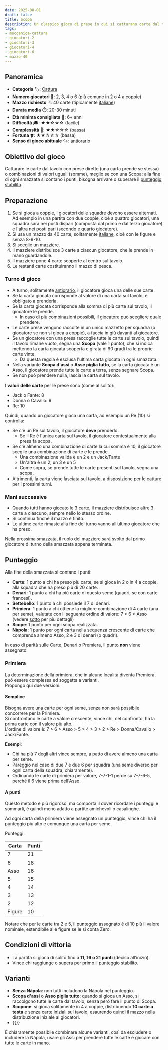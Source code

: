 ```yaml
---
date: 2025-08-01
draft: false
title: Scopa
description: Un classico gioco di prese in cui si catturano carte dal tavolo con somme o con lo stesso valore e si ottengono punti per prese e combinazioni speciali.
tags:
- meccanica-cattura
- giocatori-2
- giocatori-3
- giocatori-4
- giocatori-6
- mazzo-40
---
```

## Panoramica
- **Categoria** 🏷️: [Cattura](/info/dizionario/#cattura)
- **Numero giocatori** 👥: 2, 3, 4 o 6 (più comune in 2 o 4 a coppie)
- **Mazzo richiesto** 🃏: 40 carte (tipicamente [italiane](/info/dizionario/#italiane))
- **Durata media** ⏱️: 20-30 minuti
- **Età minima consigliata** 🎂: 6+ anni
- **Difficoltà** 🎓: ★★☆☆☆ (facile)
- **Complessità** 🧠: ★★☆☆☆ (bassa)
- **Fortuna** 🍀: ★★☆☆☆ (bassa)
- **Senso di gioco abituale** ↪️: [antiorario](/info/dizionario/#antiorario)

## Obiettivo del gioco
Catturare le carte dal tavolo con prese dirette (una carta prende se stessa) o combinazioni di valori uguali (somme), meglio se con una Scopa; alla fine di ogni smazzata si contano i punti, bisogna arrivare o superare il [punteggio stabilito](#condizioni-di-vittoria).

## Preparazione
1. Se si gioca a coppie, i giocatori delle squadre devono essere alternati.  
	Ad esempio in una partita con due coppie, cioè a quattro giocatori, una squadra sarà nei posti dispari (composta dal primo e dal terzo giocatore) e l'altra nei posti pari (secondo e quarto giocatore).
1. Si usa un mazzo da 40 carte, solitamente [italiane](/info/dizionario/#italiane), cioè con le figure e senza 8-9-10.
1. Si sceglie un mazziere.
1. Il mazziere distribuisce 3 carte a ciascun giocatore, che le prende in mano guardandole.
1. Il mazziere pone 4 carte scoperte al centro sul tavolo.
1. Le restanti carte costituiranno il mazzo di pesca.

### Turno di gioco
- A turno, solitamente [antiorario](/info/dizionario/#antiorario), il giocatore gioca una delle sue carte.
- Se la carta giocata corrisponde al valore di una carta sul tavolo, è obbligato a prenderla.
- Se la carta giocata corrisponde alla somma di più carte sul tavolo, il giocatore le prende.
	- In caso di più combinazioni possibili, il giocatore può scegliere quale prendere.
- Le carte prese vengono raccolte in un unico mazzetto per squadra (o giocatore se non si gioca a coppie), a faccia in giù davanti al giocatore.
- Se un giocatore con una presa raccoglie tutte le carte sul tavolo, quindi il tavolo rimane vuoto, segna una **Scopa** (vale 1 punto), che si indica mettendo la carta giocata scoperta e girata di 90 gradi tra le proprie carte vinte.
	- Da questa regola è esclusa l'ultima carta giocata in ogni smazzata.
- Nella variante **Scopa d'assi** o **Asse piglia tutto**, se la carta giocata è un Asso, il giocatore prende tutte le carte a terra, senza segnare Scopa.
- Se non può prendere nulla, lascia la carta sul tavolo.

I **valori delle carte** per le prese sono (come al solito):
- Jack o Fante: 8
- Donna o Cavallo: 9
- Re: 10

Quindi, quando un giocatore gioca una carta, ad esempio un Re (10) si controlla:
- Se c'è un Re sul tavolo, il giocatore **deve** prenderlo.
	- Se il Re è l'unica carta sul tavolo, il giocatore contestualmente alla presa fa scopa.
- Se c'è almeno una combinazione di carte la cui somma è 10, il giocatore sceglie una combinazione di carte e le prende.
	- Una combinazione valida è un 2 e un Jack/Fante
	- Un'altra è un 2, un 3 e un 5
	- Come sopra, se prende tutte le carte presenti sul tavolo, segna una scopa.
- Altrimenti, la carta viene lasciata sul tavolo, a disposizione per le catture per i prossimi turni.

### Mani successive
- Quando tutti hanno giocato le 3 carte, il mazziere distribuisce altre 3 carte a ciascuno, sempre nello lo stesso ordine.
- Si continua finché il mazzo è finito.
- Le ultime carte rimaste alla fine del turno vanno all’ultimo giocatore che ha preso.

Nella prossima smazzata, il ruolo del mazziere sarà svolto dal primo giocatore di turno della smazzata appena terminata.

## Punteggio
Alla fine della smazzata si contano i punti:
- **Carte**: 1 punto a chi ha preso più carte, se si gioca in 2 o in 4 a coppie, alla squadra che ha preso più di 20 carte.
- **Denari**: 1 punto a chi ha più carte di questo seme (quadri, se con carte francesi).
- **Settebello**: 1 punto a chi possiede il 7 di denari.
- **Primiera**: 1 punto a chi ottiene la migliore combinazione di 4 carte (una per seme), valutate con il seguente ordine di valore: 7 > 6 > Asso  
	(vedere [sotto](#primiera) per più dettagli)
- **Scope**: 1 punto per ogni scopa realizzata.
- **Nàpola**: 1 punto per ogni carta nella sequenza crescente di carte che comprenda almeno Asso, 2 e 3 di denari (o quadri).

In caso di parità sulle Carte, Denari o Premiera, il punto **non** viene assegnato.

### Primiera
La determinazione della primiera, che in alcune località diventa Premiera, può essere complessa ed soggetta a varianti.  
Propongo qui due versioni:

#### Semplice
Bisogna avere una carte per ogni seme, senza non sarà possibile concorrere per la Primiera.  
Si confrontano le carte a valore crescente, vince chi, nel confronto, ha la prima carte con il valore più alto.  
L'ordine di valore è: 7 > 6 > Asso > 5 > 4 > 3 > 2 > Re > Donna/Cavallo > Jack/Fante.

**Esempi**:
- Chi ha più 7 degli altri vince sempre, a patto di avere almeno una carta per seme.
- Pareggio nel caso di due 7 e due 6 per squadra (una seme diverso per ogni carta della squadra, chiaramente).
- Ordinando le carte di primiera per valore,  7-7-1-1 perde su 7-7-6-5, perché il 6 viene prima dell'Asso.

#### A punti
Questo metodo è più rigoroso, ma comporta il dover ricordare i punteggi e sommarli, è quindi meno adatto a partite amichevoli o casalinghe.

Ad ogni carta della primiera viene assegnato un punteggio, vince chi ha il punteggio più alto e comunque una carta per seme.

Punteggi:

| Carta  | Punti |
| ------ | ----- |
| 7      | 21    |
| 6      | 18    |
| Asso   | 16    |
| 5      | 15    |
| 4      | 14    |
| 3      | 13    |
| 2      | 12    |
| Figure | 10    |

Notare che per le carte tra 2 e 5, il punteggio assegnato è di 10 più il valore nominale, estendibile alle figure se le si conta Zero.

## Condizioni di vittoria
- La partita si gioca di solito fino a **11, 16 o 21 punti** (deciso all’inizio).
- Vince chi raggiunge o supera per primo il punteggio stabilito.

## Varianti
- **Senza Nàpola**: non tutti includono la Nàpola nel punteggio. 
- **Scopa d'assi** o **Asso piglia tutto**: quando si gioca un Asso, si raccolgono tutte le carte dal tavolo, senza però fare il punto di Scopa.
- **Scopone**: si gioca solitamente in 4 a coppie, distribuendo **10 carte a testa** e senza carte iniziali sul tavolo, esaurendo quindi il mazzo nella distribuzione iniziale ai giocatori.
- {{<variante page="/giochi/scopa-non-prendere">}}

È chiaramente possibile combinare alcune varianti, così da escludere o includere la Nàpola, usare gli Assi per prendere tutte le carte e giocare con tutte le carte in mano.